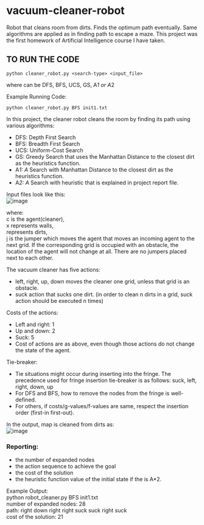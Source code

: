 # vacuum-cleaner-robot
Robot that cleans room from dirts. Finds the optimum path eventually.  Same algorithms are applied as in finding path to escape a maze. This project was the first homework of Artificial Intelligence course I have taken.


## TO RUN THE CODE
    python cleaner_robot.py <search-type> <input_file>  
where <search-type> can be DFS, BFS, UCS, GS, A*1 or A*2
  

Example Running Code:

    python cleaner_robot.py BFS init1.txt

In this project, the cleaner robot cleans the room by finding its path using various algorithms:
- DFS: Depth First Search
- BFS: Breadth First Search
- UCS: Uniform-Cost Search
- GS: Greedy Search that uses the Manhattan Distance to the closest dirt as the heuristics function.
- A*1: A* Search with Manhattan Distance to the closest dirt as the heuristics function.
- A*2: A* Search with heuristic that is explained  in project report file.

Input files look like this:  
![image](https://user-images.githubusercontent.com/81170575/197387572-b8ca759c-eded-4b55-8995-4985a80de7a0.png)

where:  
c is the agent(cleaner),  
x represents walls,  
<digits> represents dirts,  
j is the jumper  which moves the agent that moves an incoming agent to the next grid. 
  If the corresponding grid is occupied with an obstacle, the location of the agent will not change at all. 
  There are no jumpers placed next to each other. 
  
The vacuum cleaner has five actions:  
  - left, right, up, down moves the cleaner one grid, unless that grid is an obstacle.
  - suck action that sucks one dirt. (in order to clean n dirts in a grid, suck action should be executed n times)
  
Costs of the actions:
- Left and right: 1
- Up and down: 2
- Suck: 5
- Cost of actions are as above, even though those actions do not change the state of the agent.


Tie-breaker:
- Tie situations might occur during inserting into the fringe. The precedence used for fringe insertion tie-breaker is
as follows: suck, left, right, down, up
- For DFS and BFS, how to remove the nodes from the fringe is well-defined.
- For others, if costs/g-values/f-values are same, respect the insertion order (first-in first-out).


In the output, map is cleaned from dirts as:  
![image](https://user-images.githubusercontent.com/81170575/197387588-b0770a9e-8815-45be-87f2-551606ec64d2.png)

### Reporting:
- the number of expanded nodes
- the action sequence to achieve the goal
- the cost of the solution
- the heuristic function value of the initial state if the <search-type> is A*2.
  
Example Output:  
python robot_cleaner.py BFS init1.txt  
number of expanded nodes: 28  
path: right down right right suck suck right suck   
cost of the solution: 21  
